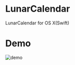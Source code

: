 # LunarCalendar
LunarCalendar for OS X(Swift)

# Demo
![demo](http://7xpbra.com1.z0.glb.clouddn.com/LunarCalendar.jpg)
